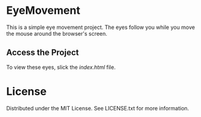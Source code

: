 # EyeMovement
This is a simple eye movement project. The eyes follow you while you move the mouse around the browser's screen.
## Access the Project
To view these eyes, slick the _index.html_ file.
# License
Distributed under the MIT License. See LICENSE.txt for more information.
